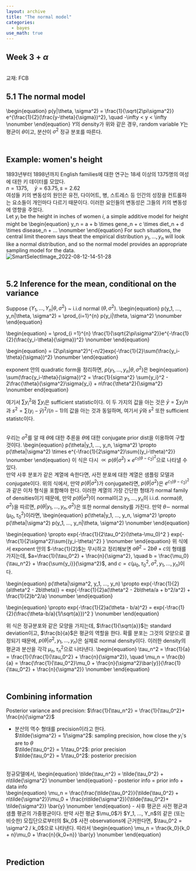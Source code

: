 ```yaml
---
layout: archive
title: "The normal model"
categories:
  - bayes
use_math: true
---
```



## Week 3 + $\alpha$

<br>교재: FCB  

5.1 The normal model
----------------------
\begin{equation}
p(y|\theta, \sigma^2) = \frac{1}{\sqrt{2\pi\sigma^2}} e^{\frac{1}{2}(\frac{y-\theta}{\sigma})^2}, \quad -\infty < y < \infty
\nonumber
\end{equation}
$Y$의 density가 위와 같은 경우, random variable $Y$는 평균이 $\theta$이고, 분산이 $\sigma^2$ 정규 분포를 따른다.  

<br>Example: women's height
--------------------
1893년부터 1898년까지 English families에 대한 연구는 18세 이상의 1375명의 여성에 대한 키 데이터를 모았다.  
$n = 1375,\quad \bar{y} = 63.75, s = 2.62$  
여성들 키의 변동성의 원인은 유전, 다이어트, 병, 스트레스 등 인간의 성장을 컨트롤하는 요소들이 개인마다 다르기 때문이다. 이러한 요인들의 변동성은 그들의 키의 변동성에 영향을 주었다.    
Let $y_i$ be the height in inches of women $i$, a simple additive model for height might be
\begin{equation}
y_n = a + b \times gene_n + c \times diet_n + d \times disease_n + ...
\nonumber
\end{equation}
For such situations, the central limit theorem says theat the empirical distribution $y_1, ..., y_n$ will look like a normal distribution, and so the normal model provides an appropriate sampling model for the data.  
![SmartSelectImage_2022-08-12-14-51-28](https://user-images.githubusercontent.com/108905986/184626233-b1c4c961-badd-4258-9772-a32706a5ee46.png)  


<br> 5.2 Inference for the mean, conditional on the variance
----------------------
Suppose {$Y_1, ..., Y_n|\theta, \sigma^2$} ~ i.i.d normal $(\theta, \sigma^2)$.
\begin{equation}
p(y_1, ..., y_n|\theta, \sigma^2) = \prod_{i=1}^{n} p(y_i|\theta, \sigma^2)
\nonumber
\end{equation}

\begin{equation}
= \prod_{i =1}^{n} \frac{1}{\sqrt{2\pi\sigma^2}}e^{-\frac{1}{2}(\frac{y_i-\theta}{\sigma})^2}
\nonumber
\end{equation}

\begin{equation}
= (2\pi\sigma^2)^{-n/2}exp\{-\frac{1}{2}\sum(\frac{y_i-\theta}{\sigma})^2\}
\nonumber
\end{equation}

exponent 안의 quadratic form을 정리하면, $p(y_1, ..., y_n|\theta, \sigma^2)$은
begin{equation}
\sum(\frac{y_i-\theta}{\sigma})^2 = \frac{1}{sigma^2} \sum{y_i}^2 - 2\frac{\theta}{\sigma^2}\sigma{y_i} + n\frac{\theta^2}{\sigma^2} 
\nonumber
end{equation}

여기서 $\sum{y_i}^2$와 $\sum{y_i}$은 sufficient statistic이다. 이 두 가지의 값을 아는 것은 $\bar{y} = \sum{y_i}/n$과 $s^2 = \sum{(y_i-\bar{y})^2}/(n-1)$의 값을 아는 것과 동일하며, 여기서 $\bar{y}$와 $s^2$ 또한 sufficient statistc이다.   

<br>우리는 $\sigma^2$를 알 때 $\theta$에 대한 추론을 $\theta$에 대한 conjugate prior dist을 이용하여 구할 것이다. 
\begin{equation}
p(\theta|y_1, ..., y_n, \sigma^2) \propto p(\theta|\sigma^2) \times e^{-\frac{1}{2\sigma^2}\sum{(y_i-\theta)^2}}
\nonumber
\end{equation}
이 식은 다시 $\propto p(\theta|\sigma^2) \times e^{c_1(\theta-c_2)^2}$으로 나타낼 수 있다.  
만약 사후 분포가 같은 계열에 속한다면, 사전 분포에 대한 계열은 샘플링 모델과 conjugate이다. 위의 식에서, 만약 $p(\theta|\sigma^2)$가 conjugate라면, $p(\theta|\sigma^2)$은 $e^{c_1(\theta-c_2)^2}$과 같은 이차 형식을 포함해야 한다. 이러한 계열의 가장 간단한 형태가 normal family of densities이기 때문에, 만약 $p(\theta|\sigma^2)$이 normal이고 $y_1,..., y_n$이 i.i.d. norma($\theta, \sigma^2$)을 따르면, $p(\theta|y_1, ..., y_n, \sigma^2)$은 또한 normal density를 가진다. 만약 $\theta \sim$ normal $(\mu_0, \tau_0^2)$이라면,
\begin{equation}
p(\theta|y_1, ..., y_n, \sigma^2) \propto p(\theta|\sigma^2) p(y_1, ..., y_n|\theta, \sigma^2)
\nonumber
\end{equation}

\begin{equation}
\propto exp\{-\frac{1}{2\tau_0^2}(\theta-\mu_0)^2 \} exp\{-\frac{1}{2\sigma^2}\sum{(y_i-\theta)^2} \}
\nonumber
\end{equation}
위 식에서 exponent 안의 $-\frac{1}{2}$는 무시하고 정리해보면 $a\theta^2 -2b\theta + c$의 형태를 가지는데, $a=\frac{1}{\tau_0^2} + \frac{n}{\sigma^2}, \quad b = \frac{\mu_0}{\tau_n^2} + \frac{\sum{y_i}}{\sigma^2}$, and $c = c(\mu_0, \tau_0^2, \sigma^2, y_1, ..., y_n)$이다.

\begin{equation}
p(\theta|\sigma^2, y_1, ..., y_n) \propto exp\{-\frac{1}{2}(a\theta^2 - 2b\theta)\} = exp\{-\frac{1}{2}a(\theta^2 - 2b\theta/a + b^2/a^2) + \frac{1}{2}b^2/a\}
\nonumber
\end{equation}

\begin{equation}
\propto exp\{-\frac{1}{2}a(\theta - b/a)^2\} = exp\{-\frac{1}{2}(\frac{\theta-b/a}{1/\sqrt{a}})^2 \}
\nonumber
\end{equation}

위 식은 정규분포와 같은 모양을 가지는데, $\frac{1}{\sqrt{a}}$는 standard deviation이고, $\frac{b}{a}$은 평균의 역할을 한다. 확률 분포는 그것의 모양으로 결정되기 때문에, $p(\theta |\sigma^2, y_1, ..., y_n)$은 실제로 normal density이다. 이러한 density의 평균과 분산을 각각 $\mu_n, \tau_n^2$으로 나타낸다. 
\begin{equation}
\tau_n^2 = \frac{1}{a} = \frac{1}{\frac{1}{\tau_0^2} + \frac{n}{\sigma^2}}, \quad  \mu_n = \frac{b}{a} = \frac{\frac{1}{\tau_0^2}\mu_0 + \frac{n}{\sigma^2}\bar{y}}{\frac{1}{\tau_0^2} + \frac{n}{\sigma^2}}
\nonumber
\end{equation}  

<br> Combining information
------------------------
Posterior variance and precision: $\frac{1}{\tau_n^2} = \frac{1}{\tau_0^2}+ \frac{n}{\sigma^2}$  
- 분산의 역수 형태를 precision이라고 한다.  
$\tilde{\sigma^2} = 1/\sigma^2$: sampling precision, how close the $y_i$'s are to $\theta$  
$\tilde{\tau_0^2} = 1/\tau_0^2$: prior precision  
$\tilde{\tau_0^2} = 1/\tau_0^2$: posterior precision  
<br>
정규모델에서,
\begin{equation}
\tilde{\tau_n^2} = \tilde{\tau_0^2} + n\tilde{\sigma^2}
\nonumber
\end{equation}
- posterior info = prior info + data info  
<br>
\begin{equation}
\mu_n = \frac{\frac{\tilde{\tau_0^2}}{\tilde{\tau_0^2} + n\tilde{\sigma^2}}\mu_0 + \frac{n\tilde{\sigma^2}}{\tilde{\tau_0^2}+ \tilde{\sigma^2}} \bar{y}
\nonumber
\end{equation}  
- 사후 평균은 사전 평균과 샘플 평균의 가중평균이다. 만약 사전 평균 $\mu_0$가 $Y_1, ..., Y_n$의 같은 (또는 비슷한) 모집단으로부터의 $k_0$ 사전 observations에 근거한다면, $\tau_0^2 = \sigma^2 / k_0$으로 나타낸다. 따라서
\begin{equation}
\mu_n = \frac{k_0}{k_0 + n}\mu_0 + \frac{n}{k_0+n}} \bar{y}
\nonumber
\end{equation}  
 
<br>Prediction
-----------
